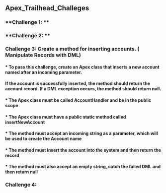 ## **Apex_Trailhead_Challeges**
### **Challenge 1: **
### **Challenge 2: **


### **Challenge 3: Create a method for inserting accounts. ( Manipulate Records with DML)**
#### * To pass this challenge, create an **Apex class** that **inserts a new account** named after an incoming **parameter**.
#### If the account is successfully inserted, the method should **return** the account record. If a DML **exception** occurs, the method should **return null**.
#### * The Apex class must be called **AccountHandler** and be in the **public** scope
#### * The Apex class must have a **public static method** called **insertNewAccount**
#### * The method must accept an incoming **string as a parameter**, which will be used to create the **Account name**
#### * The method must **insert the account** into the system and then **return** the record
#### * The method must also accept an **empty string**, **catch the failed DML and then return null**

### **Challenge 4:** 
